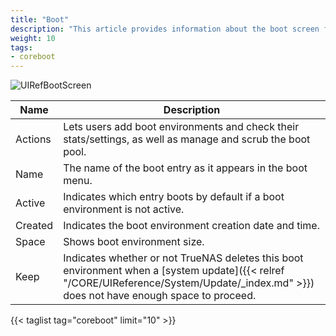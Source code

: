 ```yaml
---
title: "Boot"
description: "This article provides information about the boot screen for the TrueNAS CORE."
weight: 10
tags:
- coreboot
---
```


![UIRefBootScreen](/images/CORE/13.0/UIRefBootScreen.png "Boot Screen")

| Name | Description |
|------|------|
| Actions | Lets users add boot environments and check their stats/settings, as well as manage and scrub the boot pool. |
| Name | The name of the boot entry as it appears in the boot menu. |
| Active | Indicates which entry boots by default if a boot environment is not active. |
| Created | Indicates the boot environment creation date and time. |
| Space | Shows boot environment size. |
| Keep | Indicates whether or not TrueNAS deletes this boot environment when a [system update]({{< relref "/CORE/UIReference/System/Update/_index.md" >}}) does not have enough space to proceed. |

{{< taglist tag="coreboot" limit="10" >}}
